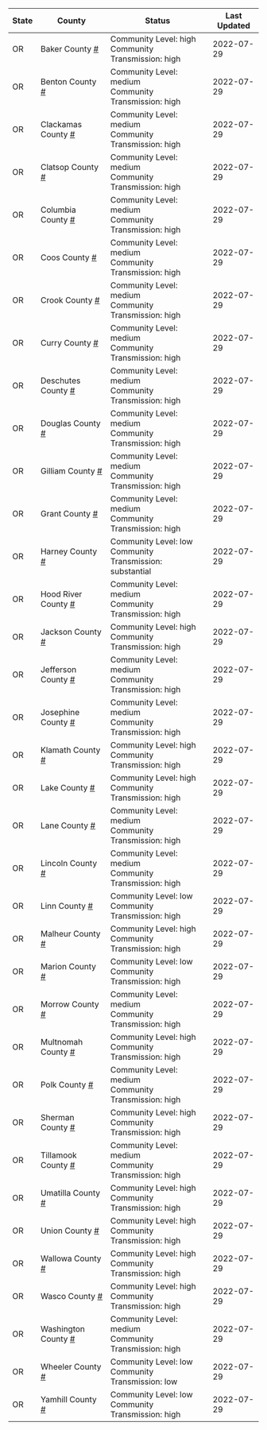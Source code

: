 State | County | Status | Last Updated
--- | --- | --- | --- 
OR | Baker County <a href="#baker_county">#</a> | <a name="baker_county"></a>Community Level: high<br/>Community Transmission: high | 2022-07-29
OR | Benton County <a href="#benton_county">#</a> | <a name="benton_county"></a>Community Level: medium<br/>Community Transmission: high | 2022-07-29
OR | Clackamas County <a href="#clackamas_county">#</a> | <a name="clackamas_county"></a>Community Level: medium<br/>Community Transmission: high | 2022-07-29
OR | Clatsop County <a href="#clatsop_county">#</a> | <a name="clatsop_county"></a>Community Level: medium<br/>Community Transmission: high | 2022-07-29
OR | Columbia County <a href="#columbia_county">#</a> | <a name="columbia_county"></a>Community Level: medium<br/>Community Transmission: high | 2022-07-29
OR | Coos County <a href="#coos_county">#</a> | <a name="coos_county"></a>Community Level: medium<br/>Community Transmission: high | 2022-07-29
OR | Crook County <a href="#crook_county">#</a> | <a name="crook_county"></a>Community Level: medium<br/>Community Transmission: high | 2022-07-29
OR | Curry County <a href="#curry_county">#</a> | <a name="curry_county"></a>Community Level: medium<br/>Community Transmission: high | 2022-07-29
OR | Deschutes County <a href="#deschutes_county">#</a> | <a name="deschutes_county"></a>Community Level: medium<br/>Community Transmission: high | 2022-07-29
OR | Douglas County <a href="#douglas_county">#</a> | <a name="douglas_county"></a>Community Level: medium<br/>Community Transmission: high | 2022-07-29
OR | Gilliam County <a href="#gilliam_county">#</a> | <a name="gilliam_county"></a>Community Level: medium<br/>Community Transmission: high | 2022-07-29
OR | Grant County <a href="#grant_county">#</a> | <a name="grant_county"></a>Community Level: medium<br/>Community Transmission: high | 2022-07-29
OR | Harney County <a href="#harney_county">#</a> | <a name="harney_county"></a>Community Level: low<br/>Community Transmission: substantial | 2022-07-29
OR | Hood River County <a href="#hood_river_county">#</a> | <a name="hood_river_county"></a>Community Level: medium<br/>Community Transmission: high | 2022-07-29
OR | Jackson County <a href="#jackson_county">#</a> | <a name="jackson_county"></a>Community Level: high<br/>Community Transmission: high | 2022-07-29
OR | Jefferson County <a href="#jefferson_county">#</a> | <a name="jefferson_county"></a>Community Level: medium<br/>Community Transmission: high | 2022-07-29
OR | Josephine County <a href="#josephine_county">#</a> | <a name="josephine_county"></a>Community Level: medium<br/>Community Transmission: high | 2022-07-29
OR | Klamath County <a href="#klamath_county">#</a> | <a name="klamath_county"></a>Community Level: high<br/>Community Transmission: high | 2022-07-29
OR | Lake County <a href="#lake_county">#</a> | <a name="lake_county"></a>Community Level: high<br/>Community Transmission: high | 2022-07-29
OR | Lane County <a href="#lane_county">#</a> | <a name="lane_county"></a>Community Level: medium<br/>Community Transmission: high | 2022-07-29
OR | Lincoln County <a href="#lincoln_county">#</a> | <a name="lincoln_county"></a>Community Level: medium<br/>Community Transmission: high | 2022-07-29
OR | Linn County <a href="#linn_county">#</a> | <a name="linn_county"></a>Community Level: low<br/>Community Transmission: high | 2022-07-29
OR | Malheur County <a href="#malheur_county">#</a> | <a name="malheur_county"></a>Community Level: high<br/>Community Transmission: high | 2022-07-29
OR | Marion County <a href="#marion_county">#</a> | <a name="marion_county"></a>Community Level: low<br/>Community Transmission: high | 2022-07-29
OR | Morrow County <a href="#morrow_county">#</a> | <a name="morrow_county"></a>Community Level: medium<br/>Community Transmission: high | 2022-07-29
OR | Multnomah County <a href="#multnomah_county">#</a> | <a name="multnomah_county"></a>Community Level: high<br/>Community Transmission: high | 2022-07-29
OR | Polk County <a href="#polk_county">#</a> | <a name="polk_county"></a>Community Level: medium<br/>Community Transmission: high | 2022-07-29
OR | Sherman County <a href="#sherman_county">#</a> | <a name="sherman_county"></a>Community Level: high<br/>Community Transmission: high | 2022-07-29
OR | Tillamook County <a href="#tillamook_county">#</a> | <a name="tillamook_county"></a>Community Level: medium<br/>Community Transmission: high | 2022-07-29
OR | Umatilla County <a href="#umatilla_county">#</a> | <a name="umatilla_county"></a>Community Level: high<br/>Community Transmission: high | 2022-07-29
OR | Union County <a href="#union_county">#</a> | <a name="union_county"></a>Community Level: high<br/>Community Transmission: high | 2022-07-29
OR | Wallowa County <a href="#wallowa_county">#</a> | <a name="wallowa_county"></a>Community Level: high<br/>Community Transmission: high | 2022-07-29
OR | Wasco County <a href="#wasco_county">#</a> | <a name="wasco_county"></a>Community Level: high<br/>Community Transmission: high | 2022-07-29
OR | Washington County <a href="#washington_county">#</a> | <a name="washington_county"></a>Community Level: medium<br/>Community Transmission: high | 2022-07-29
OR | Wheeler County <a href="#wheeler_county">#</a> | <a name="wheeler_county"></a>Community Level: low<br/>Community Transmission: low | 2022-07-29
OR | Yamhill County <a href="#yamhill_county">#</a> | <a name="yamhill_county"></a>Community Level: low<br/>Community Transmission: high | 2022-07-29
